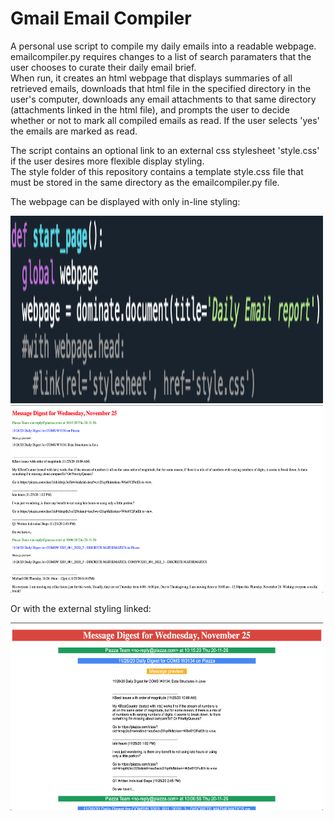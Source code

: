 # Gmail Email Compiler

A personal use script to compile my daily emails into a readable webpage.  
emailcompiler.py requires changes to a list of search paramaters that the user chooses to curate their daily email brief.  
When run, it creates an html webpage that displays summaries of all retrieved emails, downloads that html file in the specified directory in the user's computer, downloads any email attachments to that same directory (attachments linked in the html file), and prompts the user to decide whether or not to mark all compiled emails as read. 
If the user selects 'yes' the emails are marked as read.

The script contains an optional link to an external css stylesheet 'style.css' if the user desires more flexible display styling.  
The style folder of this repository contains a template style.css file that must be stored in the same directory as the emailcompiler.py file.

The webpage can be displayed with only in-line styling:

<img src="Images/internalstyling.jpg" width="500" height="300" />

<img src="Images/webpagenostyling.jpg" width="500" height="300" />

Or with the external styling linked:

<img src="Images/webpagewithstyling.jpg" alt="WithStyling"
	title="Withstyling" width="500" height="300" />
